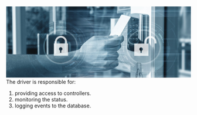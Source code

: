 ![](./main_image.jpg)
The driver is responsible for: 
1. providing access to controllers.
2. monitoring the status.
3. logging events to the database.

